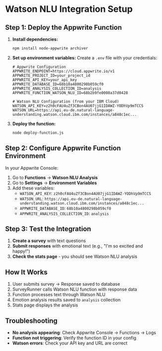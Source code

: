 # Watson NLU Integration Setup

## Step 1: Deploy the Appwrite Function

1. **Install dependencies:**
   ```bash
   npm install node-appwrite archiver
   ```

2. **Set up environment variables:**
   Create a `.env` file with your credentials:
   ```env
   # Appwrite Configuration
   APPWRITE_ENDPOINT=https://cloud.appwrite.io/v1
   APPWRITE_PROJECT_ID=your_project_id
   APPWRITE_API_KEY=your_api_key
   APPWRITE_DATABASE_ID=68b10a4800298b059cf0
   APPWRITE_ANALYSIS_COLLECTION_ID=analysis
   APPWRITE_FUNCTION_WATSON_NLU_ID=68b2b9fe0008a37d0428

   # Watson NLU Configuration (from your IBM Cloud)
   WATSON_API_KEY=z2h0cFAU4uZf3CBon4AU07jjG1IDAWZ-YODhVp9mTCCS
   WATSON_URL=https://api.eu-de.natural-language-understanding.watson.cloud.ibm.com/instances/a848c1ec...
   ```

3. **Deploy the function:**
   ```bash
   node deploy-function.js
   ```

## Step 2: Configure Appwrite Function Environment

In your Appwrite Console:

1. Go to **Functions** → **Watson NLU Analysis**
2. Go to **Settings** → **Environment Variables**
3. Add these variables:
   - `WATSON_API_KEY`: `z2h0cFAU4uZf3CBon4AU07jjG1IDAWZ-YODhVp9mTCCS`
   - `WATSON_URL`: `https://api.eu-de.natural-language-understanding.watson.cloud.ibm.com/instances/a848c1ec...`
   - `APPWRITE_DATABASE_ID`: `68b10a4800298b059cf0`
   - `APPWRITE_ANALYSIS_COLLECTION_ID`: `analysis`

## Step 3: Test the Integration

1. **Create a survey** with text questions
2. **Submit responses** with emotional text (e.g., "I'm so excited and happy!")
3. **Check the stats page** - you should see Watson NLU analysis

## How It Works

1. User submits survey → Response saved to database
2. SurveyRunner calls Watson NLU function with response data
3. Function processes text through Watson NLU
4. Emotion analysis results saved to `analysis` collection
5. Stats page displays the analysis

## Troubleshooting

- **No analysis appearing**: Check Appwrite Console → Functions → Logs
- **Function not triggering**: Verify the function ID in your config
- **Watson errors**: Check your API key and URL are correct
